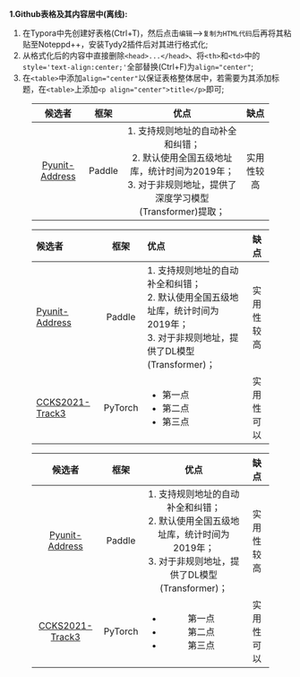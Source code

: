 **1.Github表格及其内容居中(离线):**

1. 在Typora中先创建好表格(Ctrl+T)，然后点击`编辑`-->`复制为HTML代码`后再将其粘贴至Noteppd++，安装Tydy2插件后对其进行格式化;
2. 从格式化后的内容中直接删除`<head>...</head>`、将`<th>`和`<td>`中的`style='text-align:center;'`全部替换(Ctrl+F)为`align="center"`;
3. 在`<table>`中添加`align="center"`以保证表格整体居中，若需要为其添加标题，在`<table>`上添加`<p align="center">title</p>`即可;

<html>
    <body>
        <figure>
            <table align="center">
                <thead>
                    <tr>
                        <th align="center">候选者</th>
                        <th align="center">框架</th>
                        <th align="center">优点</th>
                        <th align="center">缺点</th>
                    </tr>
                </thead>
                <tbody>
                    <tr>
                        <td align="center">
                            <a href='https://github.com/PyUnit/pyunit-address'>Pyunit-Address</a>
                        </td>
                        <td align="center">Paddle</td>
                        <td align="center">1. 支持规则地址的自动补全和纠错；
                        <br />2. 默认使用全国五级地址库，统计时间为2019年；
                        <br />3. 对于非规则地址，提供了深度学习模型(Transformer)提取；</td>
                        <td align="center">实用性较高</td>
                    </tr>
                </tbody>
            </table>
        </figure>
    </body>
</html>


<html>
    <body>
        <figure>
            <table align="center">
                <thead>
                    <tr>
                        <th style='text-align:left;'>候选者</th>
                        <th align="center">框架</th>
                        <th style='text-align:left;'>优点</th>
                        <th align="center">缺点</th>
                    </tr>
                </thead>
                <tbody>
                    <tr>
                        <td style='text-align:left;'>
                            <a href='https://github.com/PyUnit/pyunit-address'>Pyunit-Address</a>
                        </td>
                        <td align="center">Paddle</td>
                        <td style='text-align:left;'>1. 支持规则地址的自动补全和纠错；
                        <br />2. 默认使用全国五级地址库，统计时间为2019年；
                        <br />3. 对于非规则地址，提供了DL模型(Transformer)；</td>
                        <td align="center">实用性较高</td>
                    </tr>
                    <tr>
                        <td style='text-align:left;'>
                            <a href='https://github.com/wodejiafeiyu/ccks2021-track3-top1'>CCKS2021-Track3</a>
                        </td>
                        <td align="center">PyTorch</td>
                        <td style='text-align:left;'>
                            <ul>
                                <li>第一点</li>
                                <li>第二点</li>
                                <li>第三点</li>
                            </ul>
                        </td>
                        <td align="center">实用性可以</td>
                    </tr>
                </tbody>
            </table>
        </figure>
    </body>
</html>


<html>
    <body>
        <figure>
            <table align="center">
                <thead>
                    <tr>
                        <th align="center">候选者</th>
                        <th align="center">框架</th>
                        <th align="center">优点</th>
                        <th align="center">缺点</th>
                    </tr>
                </thead>
                <tbody>
                    <tr>
                        <td align="center">
                            <a href='https://github.com/PyUnit/pyunit-address'>Pyunit-Address</a>
                        </td>
                        <td align="center">Paddle</td>
                        <td align="center">1. 支持规则地址的自动补全和纠错；
                        <br />2. 默认使用全国五级地址库，统计时间为2019年；
                        <br />3. 对于非规则地址，提供了DL模型(Transformer)；</td>
                        <td align="center">实用性较高</td>
                    </tr>
                    <tr>
                        <td align="center">
                            <a href='https://github.com/wodejiafeiyu/ccks2021-track3-top1'>CCKS2021-Track3</a>
                        </td>
                        <td align="center">PyTorch</td>
                        <td align="center">
                            <ul>
                                <li>第一点</li>
                                <li>第二点</li>
                                <li>第三点</li>
                            </ul>
                        </td>
                        <td align="center">实用性可以</td>
                    </tr>
                </tbody>
            </table>
        </figure>
    </body>
</html>

